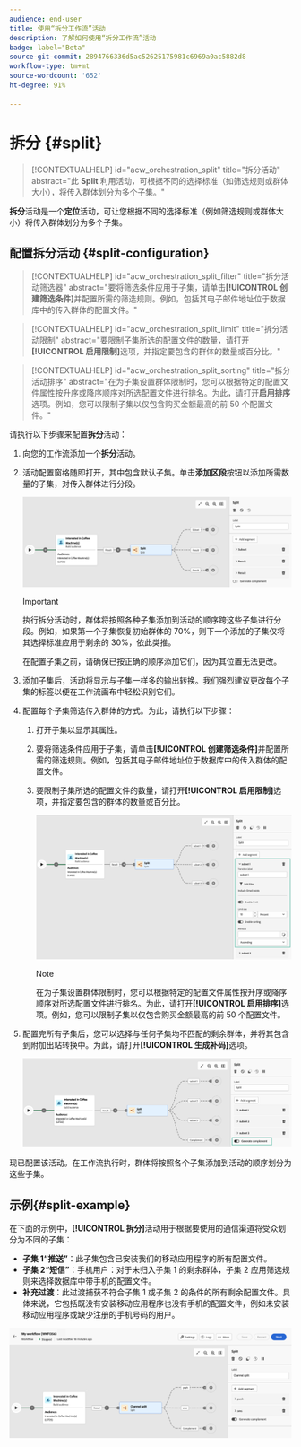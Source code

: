 ```yaml
---
audience: end-user
title: 使用“拆分工作流”活动
description: 了解如何使用“拆分工作流”活动
badge: label="Beta"
source-git-commit: 2894766336d5ac52625175981c6969a0ac5882d8
workflow-type: tm+mt
source-wordcount: '652'
ht-degree: 91%

---
```



# 拆分 {#split}

>[!CONTEXTUALHELP]
>id="acw_orchestration_split"
>title="拆分活动"
>abstract="此 **Split** 利用活动，可根据不同的选择标准（如筛选规则或群体大小），将传入群体划分为多个子集。"


**拆分**&#x200B;活动是一个&#x200B;**定位**&#x200B;活动，可让您根据不同的选择标准（例如筛选规则或群体大小）将传入群体划分为多个子集。

## 配置拆分活动 {#split-configuration}

>[!CONTEXTUALHELP]
>id="acw_orchestration_split_filter"
>title="拆分活动筛选器"
>abstract="要将筛选条件应用于子集，请单击&#x200B;**[!UICONTROL 创建筛选条件]**&#x200B;并配置所需的筛选规则。例如，包括其电子邮件地址位于数据库中的传入群体的配置文件。"

>[!CONTEXTUALHELP]
>id="acw_orchestration_split_limit"
>title="拆分活动限制"
>abstract="要限制子集所选的配置文件的数量，请打开&#x200B;**[!UICONTROL 启用限制]**&#x200B;选项，并指定要包含的群体的数量或百分比。"


>[!CONTEXTUALHELP]
>id="acw_orchestration_split_sorting"
>title="拆分活动排序"
>abstract="在为子集设置群体限制时，您可以根据特定的配置文件属性按升序或降序顺序对所选配置文件进行排名。为此，请打开&#x200B;**启用排序**&#x200B;选项。例如，您可以限制子集以仅包含购买金额最高的前 50 个配置文件。"


请执行以下步骤来配置&#x200B;**拆分**&#x200B;活动：

1. 向您的工作流添加一个&#x200B;**拆分**&#x200B;活动。

1. 活动配置窗格随即打开，其中包含默认子集。单击&#x200B;**添加区段**&#x200B;按钮以添加所需数量的子集，对传入群体进行分段。

   ![](../assets/workflow-split.png)

   >[!IMPORTANT]
   >
   >执行拆分活动时，群体将按照各种子集添加到活动的顺序跨这些子集进行分段。例如，如果第一个子集恢复初始群体的 70%，则下一个添加的子集仅将其选择标准应用于剩余的 30%，依此类推。
   >
   > 在配置子集之前，请确保已按正确的顺序添加它们，因为其位置无法更改。

1. 添加子集后，活动将显示与子集一样多的输出转换。我们强烈建议更改每个子集的标签以便在工作流画布中轻松识别它们。

1. 配置每个子集筛选传入群体的方式。为此，请执行以下步骤：

   1. 打开子集以显示其属性。

   1. 要将筛选条件应用于子集，请单击&#x200B;**[!UICONTROL 创建筛选条件]**&#x200B;并配置所需的筛选规则。例如，包括其电子邮件地址位于数据库中的传入群体的配置文件。

   1. 要限制子集所选的配置文件的数量，请打开&#x200B;**[!UICONTROL 启用限制]**&#x200B;选项，并指定要包含的群体的数量或百分比。

      ![](../assets/workflow-split-subset.png)


      >[!NOTE]
      >
      >在为子集设置群体限制时，您可以根据特定的配置文件属性按升序或降序顺序对所选配置文件进行排名。为此，请打开&#x200B;**[!UICONTROL 启用排序]**&#x200B;选项。例如，您可以限制子集以仅包含购买金额最高的前 50 个配置文件。


1. 配置完所有子集后，您可以选择与任何子集均不匹配的剩余群体，并将其包含到附加出站转换中。为此，请打开&#x200B;**[!UICONTROL 生成补码]**&#x200B;选项。

   ![](../assets/workflow-split-complement.png)

现已配置该活动。在工作流执行时，群体将按照各个子集添加到活动的顺序划分为这些子集。

## 示例{#split-example}

在下面的示例中，**[!UICONTROL 拆分]**&#x200B;活动用于根据要使用的通信渠道将受众划分为不同的子集：

* **子集 1“推送”**：此子集包含已安装我们的移动应用程序的所有配置文件。
* **子集 2“短信”**：手机用户：对于未归入子集 1 的剩余群体，子集 2 应用筛选规则来选择数据库中带手机的配置文件。
* **补充过渡**：此过渡捕获不符合子集 1 或子集 2 的条件的所有剩余配置文件。具体来说，它包括既没有安装移动应用程序也没有手机的配置文件，例如未安装移动应用程序或缺少注册的手机号码的用户。

![](../assets/workflow-split-example.png)
